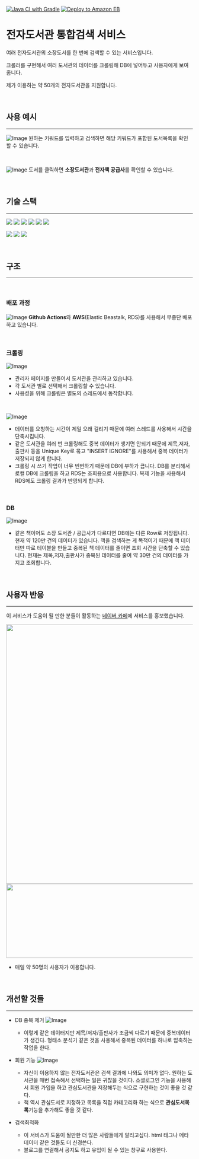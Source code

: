 [![Java CI with Gradle](https://github.com/sandropark/e-lib/actions/workflows/ci.yml/badge.svg)](https://github.com/sandropark/e-lib/actions/workflows/ci.yml)
[![Deploy to Amazon EB](https://github.com/sandropark/e-lib/actions/workflows/deploy.yml/badge.svg)](https://github.com/sandropark/e-lib/actions/workflows/deploy.yml)
# 전자도서관 통합검색 서비스

여러 전자도서관의 소장도서를 한 번에 검색할 수 있는 서비스입니다.

크롤러를 구현해서 여러 도서관의 데이터를 크롤링해 DB에 넣어두고 사용자에게 보여줍니다.

제가 이용하는 약 50개의 전자도서관을 지원합니다. 

<br>

## 사용 예시
---
![Image](https://user-images.githubusercontent.com/89520805/214039002-4fbb9256-42a4-4eed-9881-06ba0b164326.png)
원하는 키워드를 입력하고 검색하면 해당 키워드가 포함된 도서목록을 확인할 수 있습니다.  

<br>

![Image](https://user-images.githubusercontent.com/89520805/214038863-8712915c-5474-4e5b-b2ff-b95b51c15f66.png)
도서를 클릭하면 **소장도서관**과 **전자책 공급사**를 확인할 수 있습니다.

<br>

## 기술 스택 
---
<img src="https://img.shields.io/badge/java-007396?style=for-the-badge&logo=OpenJDK&logoColor=white"> 
<img src="https://img.shields.io/badge/Jpa-007396?style=for-the-badge&logo=Jpa&logoColor=white"/>
<img src="https://img.shields.io/badge/Querydsl-007396?style=for-the-badge&logo=Querydsl&logoColor=white"/>
<img src="https://img.shields.io/badge/Spring Boot-6DB33F?style=for-the-badge&logo=Spring Boot&logoColor=white"/>
<img src="https://img.shields.io/badge/Thymeleaf-6DB33F?style=for-the-badge&logo=Thymeleaf&logoColor=white"/>
<img src="https://img.shields.io/badge/mariaDB-003545?style=for-the-badge&logo=mariaDB&logoColor=white"> 

<img src="https://img.shields.io/badge/Github Actions-2088FF?style=for-the-badge&logo=Github Actions
&logoColor=white"/>
<img src="https://img.shields.io/badge/AWS RDS-527FFF?style=for-the-badge&logo=Amazon RDS
&logoColor=white"/>
<img src="https://img.shields.io/badge/AWS Elastic Beanstalk-232F3E?style=for-the-badge&logo=Amazon AWS
&logoColor=white"/>

<br>

## 구조
---

<br>

### 배포 과정
![Image](https://user-images.githubusercontent.com/89520805/213906909-075efc31-14d1-4843-bc7a-6dc68b2ff6af.png)
**Github Actions**와 **AWS**(Elastic Beastalk, RDS)를 사용해서 무중단 배포하고 있습니다.

<br>

### 크롤링
![Image](https://user-images.githubusercontent.com/89520805/214044135-fea4f460-c77b-47d1-bf0e-67fcad04cc59.png)
- 관리자 페이지를 만들어서 도서관을 관리하고 있습니다. 
- 각 도서관 별로 선택해서 크롤링할 수 있습니다. 
- 사용성을 위해 크롤링은 별도의 스레드에서 동작합니다.

<br>

![Image](https://user-images.githubusercontent.com/89520805/214520495-78606c97-0763-4aab-953f-8192ed7eeaaa.png)
- 데이터를 요청하는 시간이 제일 오래 걸리기 때문에 여러 스레드를 사용해서 시간을 단축시킵니다.
- 같은 도서관을 여러 번 크롤링해도 중복 데이터가 생기면 안되기 때문에 제목,저자,출판사 등을 Unique Key로 묶고 "INSERT IGNORE"를 사용해서 중복 데이터가 저장되지 않게 합니다.
- 크롤링 시 쓰기 작업이 너무 빈번하기 때문에 DB에 부하가 큽니다. DB를 분리해서 로컬 DB에 크롤링을 하고 RDS는 조회용으로 사용합니다. 복제 기능을 사용해서 RDS에도 크롤링 결과가 반영되게 합니다.
  
<br>

### DB

![Image](https://user-images.githubusercontent.com/89520805/214531774-c33b0e2e-a588-432b-8a12-83db5b27f195.png)

- 같은 책이어도 소장 도서관 / 공급사가 다르다면 DB에는 다른 Row로 저장됩니다. 현재 약 120만 건의 데이터가 있습니다. 책을 검색하는 게 목적이기 때문에 책 데이터만 따로 테이블을 만들고 중복된 책 데이터를 줄이면 조회 시간을 단축할 수 있습니다. 현재는 제목,저자,출판사가 중복된 데이터를 줄여 약 30만 건의 데이터를 가지고 조회합니다.

<br>

## 사용자 반응
---
이 서비스가 도움이 될 만한 분들이 활동하는 [네이버 카페](https://cafe.naver.com/ebook)에 서비스를 홍보했습니다. 

<img src="https://user-images.githubusercontent.com/89520805/214562032-7769d6cc-d2ab-4af6-bbf7-1669fc2bb426.png" width="600" height="700"/>

<img src="https://user-images.githubusercontent.com/89520805/214532266-c237457f-9783-4d0b-8d27-dcb1501fc87f.png" width="600" height="200"/>

- 매일 약 50명의 사용자가 이용합니다.

<br>

## 개선할 것들
---
- DB 중복 제거
  ![Image](https://user-images.githubusercontent.com/89520805/214555171-c21f2b8a-9eba-4538-80ad-f179b5f6844b.png)
  - 이렇게 같은 데이터지만 제목/저자/출판사가 조금씩 다르기 때문에 중복데이터가 생긴다. 형태소 분석기 같은 것을 사용해서 중복된 데이터를 하나로 압축하는 작업을 한다.

- 회원 기능
  ![Image](https://user-images.githubusercontent.com/89520805/214551689-d5ea5d9b-cf94-40f2-99c5-676bb8f1737a.png)
  - 자신이 이용하지 않는 전자도서관은 검색 결과에 나와도 의미가 없다. 원하는 도서관을 매번 접속해서 선택하는 일은 귀찮을 것이다. 소셜로그인 기능을 사용해서 회원 가입을 하고 관심도서관을 저장해두는 식으로 구현하는 것이 좋을 것 같다.
  - 책 역시 관심도서로 지정하고 목록을 직접 카테고리화 하는 식으로 **관심도서목록**기능을 추가해도 좋을 것 같다.

- 검색최적화
  - 이 서비스가 도움이 될만한 더 많은 사람들에게 알리고싶다. html 태그나 메타데이터 같은 것들도 더 신경쓴다. 
  - 블로그를 연결해서 공지도 하고 유입이 될 수 있는 창구로 사용한다.
